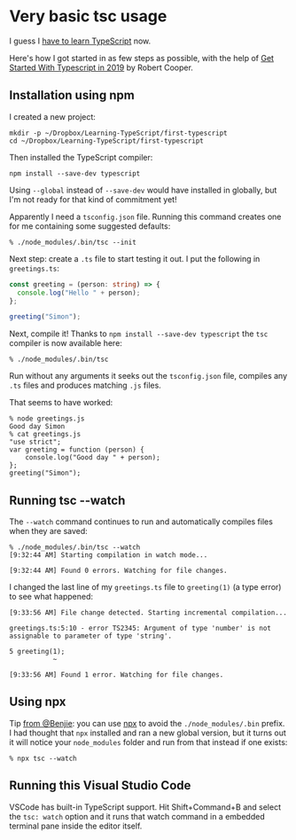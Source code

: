# Very basic tsc usage

I guess I [have to learn TypeScript](https://twitter.com/simonw/status/1302517496767938561) now.

Here's how I got started in as few steps as possible, with the help of [Get Started With Typescript in 2019](https://www.robertcooper.me/get-started-with-typescript-in-2019) by Robert Cooper.

## Installation using npm

I created a new project:

    mkdir -p ~/Dropbox/Learning-TypeScript/first-typescript
    cd ~/Dropbox/Learning-TypeScript/first-typescript

Then installed the TypeScript compiler:

    npm install --save-dev typescript

Using `--global` instead of `--save-dev` would have installed in globally, but I'm not ready for that kind of commitment yet!

Apparently I need a `tsconfig.json` file. Running this command creates one for me containing some suggested defaults:

    % ./node_modules/.bin/tsc --init

Next step: create a `.ts` file to start testing it out. I put the following in `greetings.ts`:

```typescript
const greeting = (person: string) => {
  console.log("Hello " + person);
};

greeting("Simon");
```

Next, compile it! Thanks to `npm install --save-dev typescript` the `tsc` compiler is now available here:

    % ./node_modules/.bin/tsc

Run without any arguments it seeks out the `tsconfig.json` file, compiles any `.ts` files and produces matching `.js` files.

That seems to have worked:

    % node greetings.js 
    Good day Simon
    % cat greetings.js
    "use strict";
    var greeting = function (person) {
        console.log("Good day " + person);
    };
    greeting("Simon");

## Running tsc --watch

The `--watch` command continues to run and automatically compiles files when they are saved:

    % ./node_modules/.bin/tsc --watch
    [9:32:44 AM] Starting compilation in watch mode...

    [9:32:44 AM] Found 0 errors. Watching for file changes.

I changed the last line of my `greetings.ts` file to `greeting(1)` (a type error) to see what happened:

    [9:33:56 AM] File change detected. Starting incremental compilation...

    greetings.ts:5:10 - error TS2345: Argument of type 'number' is not assignable to parameter of type 'string'.

    5 greeting(1);
               ~

    [9:33:56 AM] Found 1 error. Watching for file changes.


## Using npx

Tip [from @Benjie](https://twitter.com/Benjie/status/1302655836163014656): you can use [npx](https://www.npmjs.com/package/npx) to avoid the `./node_modules/.bin` prefix. I had thought that `npx` installed and ran a new global version, but it turns out it will notice your `node_modules` folder and run from that instead if one exists:

    % npx tsc --watch

## Running this Visual Studio Code

VSCode has built-in TypeScript support. Hit Shift+Command+B and select the `tsc: watch` option and it runs that watch command in a embedded terminal pane inside the editor itself.
